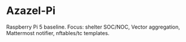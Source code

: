# Azazel-Pi

Raspberry Pi 5 baseline. Focus: shelter SOC/NOC, Vector aggregation, Mattermost notifier, nftables/tc templates.
